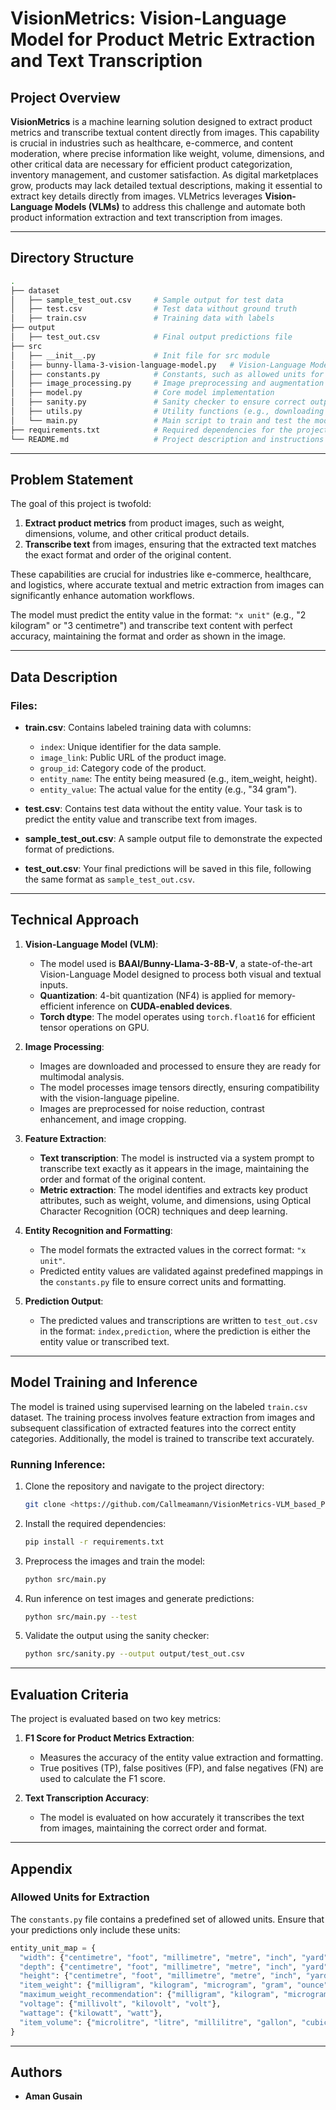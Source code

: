 # VisionMetrics: Vision-Language Model for Product Metric Extraction and Text Transcription

## Project Overview

**VisionMetrics** is a machine learning solution designed to extract product metrics and transcribe textual content directly from images. This capability is crucial in industries such as healthcare, e-commerce, and content moderation, where precise information like weight, volume, dimensions, and other critical data are necessary for efficient product categorization, inventory management, and customer satisfaction. As digital marketplaces grow, products may lack detailed textual descriptions, making it essential to extract key details directly from images. VLMetrics leverages **Vision-Language Models (VLMs)** to address this challenge and automate both product information extraction and text transcription from images.

---

## Directory Structure

```bash
.
├── dataset
│   ├── sample_test_out.csv     # Sample output for test data
│   ├── test.csv                # Test data without ground truth
│   ├── train.csv               # Training data with labels
├── output
│   ├── test_out.csv            # Final output predictions file
├── src
│   ├── __init__.py             # Init file for src module
│   ├── bunny-llama-3-vision-language-model.py   # Vision-Language Model script
│   ├── constants.py            # Constants, such as allowed units for extraction
│   ├── image_processing.py     # Image preprocessing and augmentation script
│   ├── model.py                # Core model implementation
│   ├── sanity.py               # Sanity checker to ensure correct output format
│   ├── utils.py                # Utility functions (e.g., downloading images)
│   └── main.py                 # Main script to train and test the model
├── requirements.txt            # Required dependencies for the project
└── README.md                   # Project description and instructions
```

---

## Problem Statement

The goal of this project is twofold:
1. **Extract product metrics** from product images, such as weight, dimensions, volume, and other critical product details.
2. **Transcribe text** from images, ensuring that the extracted text matches the exact format and order of the original content.

These capabilities are crucial for industries like e-commerce, healthcare, and logistics, where accurate textual and metric extraction from images can significantly enhance automation workflows.

The model must predict the entity value in the format: `"x unit"` (e.g., "2 kilogram" or "3 centimetre") and transcribe text content with perfect accuracy, maintaining the format and order as shown in the image.

---

## Data Description

### Files:

- **train.csv**: Contains labeled training data with columns:
  - `index`: Unique identifier for the data sample.
  - `image_link`: Public URL of the product image.
  - `group_id`: Category code of the product.
  - `entity_name`: The entity being measured (e.g., item_weight, height).
  - `entity_value`: The actual value for the entity (e.g., "34 gram").

- **test.csv**: Contains test data without the entity value. Your task is to predict the entity value and transcribe text from images.

- **sample_test_out.csv**: A sample output file to demonstrate the expected format of predictions.

- **test_out.csv**: Your final predictions will be saved in this file, following the same format as `sample_test_out.csv`.

---

## Technical Approach

1. **Vision-Language Model (VLM)**:
   - The model used is **BAAI/Bunny-Llama-3-8B-V**, a state-of-the-art Vision-Language Model designed to process both visual and textual inputs.
   - **Quantization**: 4-bit quantization (NF4) is applied for memory-efficient inference on **CUDA-enabled devices**.
   - **Torch dtype**: The model operates using `torch.float16` for efficient tensor operations on GPU.

2. **Image Processing**:
   - Images are downloaded and processed to ensure they are ready for multimodal analysis.
   - The model processes image tensors directly, ensuring compatibility with the vision-language pipeline.
   - Images are preprocessed for noise reduction, contrast enhancement, and image cropping.

3. **Feature Extraction**:
   - **Text transcription**: The model is instructed via a system prompt to transcribe text exactly as it appears in the image, maintaining the order and format of the original content.
   - **Metric extraction**: The model identifies and extracts key product attributes, such as weight, volume, and dimensions, using Optical Character Recognition (OCR) techniques and deep learning.

4. **Entity Recognition and Formatting**:
   - The model formats the extracted values in the correct format: `"x unit"`.
   - Predicted entity values are validated against predefined mappings in the `constants.py` file to ensure correct units and formatting.

5. **Prediction Output**:
   - The predicted values and transcriptions are written to `test_out.csv` in the format: `index,prediction`, where the prediction is either the entity value or transcribed text.

---

## Model Training and Inference

The model is trained using supervised learning on the labeled `train.csv` dataset. The training process involves feature extraction from images and subsequent classification of extracted features into the correct entity categories. Additionally, the model is trained to transcribe text accurately.

### Running Inference:

1. Clone the repository and navigate to the project directory:
   ```bash
   git clone <https://github.com/Callmeamann/VisionMetrics-VLM_based_Product_Metric_Extraction.git>
   ```

2. Install the required dependencies:
   ```bash
   pip install -r requirements.txt
   ```

3. Preprocess the images and train the model:
   ```bash
   python src/main.py
   ```

4. Run inference on test images and generate predictions:
   ```bash
   python src/main.py --test
   ```

5. Validate the output using the sanity checker:
   ```bash
   python src/sanity.py --output output/test_out.csv
   ```

---

## Evaluation Criteria

The project is evaluated based on two key metrics:
1. **F1 Score for Product Metrics Extraction**:
   - Measures the accuracy of the entity value extraction and formatting.
   - True positives (TP), false positives (FP), and false negatives (FN) are used to calculate the F1 score.

2. **Text Transcription Accuracy**:
   - The model is evaluated on how accurately it transcribes the text from images, maintaining the correct order and format.

---

## Appendix

### Allowed Units for Extraction

The `constants.py` file contains a predefined set of allowed units. Ensure that your predictions only include these units:

```python
entity_unit_map = {
  "width": {"centimetre", "foot", "millimetre", "metre", "inch", "yard"},
  "depth": {"centimetre", "foot", "millimetre", "metre", "inch", "yard"},
  "height": {"centimetre", "foot", "millimetre", "metre", "inch", "yard"},
  "item_weight": {"milligram", "kilogram", "microgram", "gram", "ounce", "ton", "pound"},
  "maximum_weight_recommendation": {"milligram", "kilogram", "microgram", "gram", "ounce", "ton", "pound"},
  "voltage": {"millivolt", "kilovolt", "volt"},
  "wattage": {"kilowatt", "watt"},
  "item_volume": {"microlitre", "litre", "millilitre", "gallon", "cubic inch", "cup", "fluid ounce"}
}
```

---

## Authors

- **Aman Gusain**
